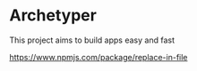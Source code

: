 
Archetyper
================================

This project aims to build apps easy and fast

https://www.npmjs.com/package/replace-in-file



